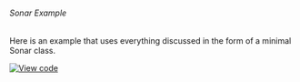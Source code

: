 ###### Sonar Example

Here is an example that uses everything discussed in the form of a minimal Sonar class.

[![View code](https://www.mbed.com/embed/?url=https://developer.mbed.org/teams/mbed_example/code/callback-sonar-example/)](https://developer.mbed.org/teams/mbed_example/code/callback-sonar-example/file/1713cdc51510/main.cpp)
